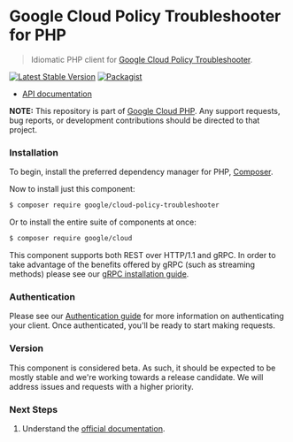 # Google Cloud Policy Troubleshooter for PHP

> Idiomatic PHP client for [Google Cloud Policy Troubleshooter](https://cloud.google.com/iam).

[![Latest Stable Version](https://poser.pugx.org/google/cloud-policy-troubleshooter/v/stable)](https://packagist.org/packages/google/cloud-policy-troubleshooter) [![Packagist](https://img.shields.io/packagist/dm/google/cloud-policy-troubleshooter.svg)](https://packagist.org/packages/google/cloud-policy-troubleshooter)

* [API documentation](http://googleapis.github.io/google-cloud-php/#/docs/cloud-policy-troubleshooter/latest/policytroubleshooter/readme)

**NOTE:** This repository is part of [Google Cloud PHP](https://github.com/googleapis/google-cloud-php). Any
support requests, bug reports, or development contributions should be directed to
that project.

### Installation

To begin, install the preferred dependency manager for PHP, [Composer](https://getcomposer.org/).

Now to install just this component:

```sh
$ composer require google/cloud-policy-troubleshooter
```

Or to install the entire suite of components at once:

```sh
$ composer require google/cloud
```

This component supports both REST over HTTP/1.1 and gRPC. In order to take advantage of the benefits offered by gRPC (such as streaming methods)
please see our [gRPC installation guide](https://cloud.google.com/php/grpc).

### Authentication

Please see our [Authentication guide](https://github.com/googleapis/google-cloud-php/blob/master/AUTHENTICATION.md) for more information
on authenticating your client. Once authenticated, you'll be ready to start making requests.

### Version

This component is considered beta. As such, it should be expected to be mostly
stable and we're working towards a release candidate. We will address issues
and requests with a higher priority.

### Next Steps

1. Understand the [official documentation](https://cloud.google.com/iam/docs).
